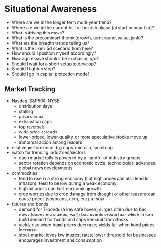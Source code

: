 # Situational Awareness

- Where are we in the longer term multi-year trend?
- Where are we in the current bull or bearish phase (at start or near top)?
- What is driving this move?
- What is the predominant theme (growth, turnaround, value, junk)?
- What are the breadth trends telling us?
- What is the likely 5d scenario from here?
- How should I position myself accordingly?
- How aggressive should I be in chasing b/o?
- Should I wait for a short setup to develop?
- Should I tighten stop?
- Should I go in capital protection mode?

## Market Tracking

- Nasdaq, S&P500, NYSE
  - distribution days
  - stalling
  - price climax
  - exhaustion gaps
  - top reversals
  - wide price spreads
  - lower-priced, lower-quality, or more speculative stocks move up
  - abnormal action among leaders
- relative performance: big caps, mid cap, small cap
- watch for trending industries/sectors
  - each market rally is powered by a handful of industry groups
  - sector rotation depends on economic cycle, technological advances, global news developments
- commodities
  - tend to rise in a strong economy (but high prices can also lead to inflation); tend to be low during a weak economy
  - high oil prices can hurt economic growth
  - crop worries due to crop damage from drought or other reasons can cause prices (soybeans, corn, etc.) to soar
- futures and bonds
  - demand for T-bonds (a key safe haven) surges often due to bad news (economic slumps, war); bad events create fear which in turn build demand for bonds and saps demand from stocks
  - yields rise when bond prices decrease; yields fall when bond prices increase
  - stock market loves low interest rates; lower threshold for businesses encourages investment and consumption

